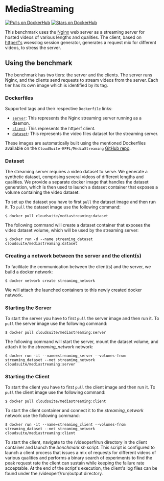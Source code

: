 # MediaStreaming

[![Pulls on DockerHub][dhpulls]][dhrepo]
[![Stars on DockerHub][dhstars]][dhrepo]

This benchmark uses the [Nginx][nginx_repo] web server as a streaming server for hosted videos of various lengths and qualities. The client, based on [httperf's][httperf_repo] wsesslog session generator, generates a request mix for different videos, to stress the server.

## Using the benchmark ##
The benchmark has two tiers: the server and the clients. The server runs Nginx, and the clients send requests to stream videos from the server. Each tier has its own image which is identified by its tag.

### Dockerfiles ###

Supported tags and their respective `Dockerfile` links:

 - [`server`][serverdocker]: This represents the Nginx streaming server running as a daemon.
 - [`client`][clientdocker]: This represents the httperf client.
 - [`dataset`][datasetdocker]: This represents the video files dataset for the streaming server.

These images are automatically built using the mentioned Dockerfiles available on the `CloudSuite-EPFL/MediaStreaming` [GitHub repo][repo].

### Dataset

The streaming server requires a video dataset to serve. We generate a synthetic dataset, comprising several videos of different lengths and qualities. We provide a separate docker image that handles the dataset generation, which is then used to launch a dataset container that exposes a volume containing the video dataset.

To set up the dataset you have to first `pull` the dataset image and then run it. To `pull` the dataset image use the following command:

    $ docker pull cloudsuite/mediastreaming:dataset

The following command will create a dataset container that exposes the video dataset volume, which will be used by the streaming server:

    $ docker run -d --name streaming_dataset cloudsuite/mediastreaming:dataset


### Creating a network between the server and the client(s)

To facilitate the communication between the client(s) and the server, we build a docker network:

    $ docker network create streaming_network

We will attach the launched containers to this newly created docker network.

### Starting the Server ####
To start the server you have to first `pull` the server image and then run it. To `pull` the server image use the following command:

    $ docker pull cloudsuite/mediastreaming:server

The following command will start the server, mount the dataset volume, and attach it to the *streaming_network* network:

    $ docker run -it --name=streaming_server --volumes-from streaming_dataset --net streaming_network cloudsuite/mediastreaming:server


### Starting the Client ####

To start the client you have to first `pull` the client image and then run it. To `pull` the client image use the following command:

    $ docker pull cloudsuite/mediastreaming:client

To start the client container and connect it to the *streaming_network* network use the following command:

    $ docker run -it --name=streaming_client --volumes-from streaming_dataset --net streaming_network cloudsuite/mediastreaming:client

To start the client, navigate to the /videoperf/run directory in the client container and launch the *benchmark.sh* script. This script is configured to launch a client process that issues a mix of requests for different videos of various qualities and performs a binary search of experiments to find the peak request rate the client can sustain while keeping the failure rate acceptable. At the end of the script's execution, the client's log files can be found under the /videoperf/run/output directory.

  [datasetdocker]: https://github.com/CloudSuite-EPFL/MediaStreaming/blob/master/dataset/Dockerfile "Dataset Dockerfile"  

  [serverdocker]: https://github.com/CloudSuite-EPFL/MediaStreaming/blob/master/server/Dockerfile "Server Dockerfile"

  [clientdocker]: https://github.com/CloudSuite-EPFL/MediaStreaming/blob/master/client/Dockerfile "Client Dockerfile"

  [repo]: https://github.com/CloudSuite-EPFL/MediaStreaming "GitHub Repo"
  [dhrepo]: https://hub.docker.com/r/cloudsuite/mediastreaming/ "DockerHub Page"
  [dhpulls]: https://img.shields.io/docker/pulls/cloudsuite/mediastreaming.svg "Go to DockerHub Page"
  [dhstars]: https://img.shields.io/docker/stars/cloudsuite/mediastreaming.svg "Go to DockerHub Page"
  [nginx_repo]: https://github.com/nginx/nginx "Nginx repo"
  [httperf_repo]: https://github.com/httperf/httperf "httperf repo"
